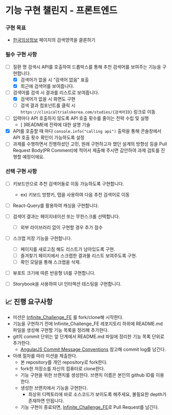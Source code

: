 # 기능 구현 챌린지 - 프론트엔드

### 구현 목표

- [한국임상정보](https://clinicaltrialskorea.com/) 페이지의 검색영역을 클론하기
  

### 필수 구현 사항

- [ ] 질환 명 검색시 API를 호출하여 드롭박스를 통해 추천 검색어를 보여주는 기능을 구현합니다.
  - [x] 검색어가 없을 시 “검색어 없음” 표출
  - [x] 최근에 검색어를 보여줍니다.
- [ ] 검색어를 검색 시 결과를 리스트로 보여줍니다.
  - [x] 검색어가 없을 시 화면도 구현
  - [ ] 검색 결과 컴포넌트를 클릭 시 `https://clinicaltrialskorea.com/studies/{검색어ID}` 링크로 이동
- [ ] 입력마다 API 호출하지 않도록 API 호출 횟수를 줄이는 전략 수립 및 실행
  - [ ]README에 전략에 대한 설명 기술
- [x] API를 호출할 때 마다 `console.info("calling api")` 출력을 통해 콘솔창에서 API 호출 횟수 확인이 가능하도록 설정
- [ ] 과제를 수행하면서 진행하셨던 고민, 원래 구현하고자 했던 설계의 방향성 등을 Pull Request Body(PR Comment)에 적어서 제출해 주시면 감안하여 과제 검토를 진행할 예정이에요.

### 선택 구현 사항

- [ ] 키보드만으로 추천 검색어들로 이동 가능하도록 구현합니다.
  - ex) 키보드 방향키, 탭을 사용하여 다음 추천 검색어로 이동
- [ ] React-Query를 활용하여 캐싱을 구현합니다. 
- [ ] 검색어 결과는 페이지네이션 또는 무한스크롤 선택합니다. 
  - [ ] 외부 라이브러리 없이 구현할 경우 추가 점수 
- [ ] 스크랩 저장 기능을 구현합니다. 
  - [ ] 페이지를 새로고침 해도 리스트가 남아있도록 구현.
  - [ ] 즐겨찾기 페이지에서 스크랩한 결과물 리스트 보여주도록 구현.
  - [ ] 확인 모달을 통해 스크랩을 삭제.
- [ ] 뷰포트 크기에 따른 반응형 UI를 구현합니다. 
- [ ] Storybook을 사용하여 UI 인터렉션 테스팅을 구현합니다. 


## 📈 진행 요구사항
- 미션은 [Infinite_Challenge_FE](https://github.com/techeer-sv/Infinite_Challenge_FE) 를 fork/clone해 시작한다.
- 기능을 구현하기 전에 Infinite_Challenge_FE 레포지토리 하위에 README.md 파일을 생성해 구현할 기능 목록을 정리해 추가한다.
- git의 commit 단위는 앞 단계에서 README.md 파일에 정리한 기능 목록 단위로 추가한다.
  - [AngularJS Commit Message Conventions](https://gist.github.com/stephenparish/9941e89d80e2bc58a153) 참고해 commit log를 남긴다.
- 아래 절차를 따라 미션을 제출한다.
  - 본 repository를 개인 repository로 fork한다.
  - fork한 저장소를 자신의 컴퓨터로 clone한다.
  - 기능 구현을 위한 브랜치를 생성한다. 브랜치 이름은 본인의 github ID를 이용한다.
  - 생성한 브랜치에서 기능을 구현한다.
    - 최상위 디렉토리에 바로 소스코드가 보이도록 해주세요, 불필요한 depth가 존재하면 안됩니다.
  - 기능 구현이 종료되면, [Infinite_Challenge_FE](https://github.com/techeer-sv/Infinite_Challenge_FE)로 Pull Request를 남긴다.
